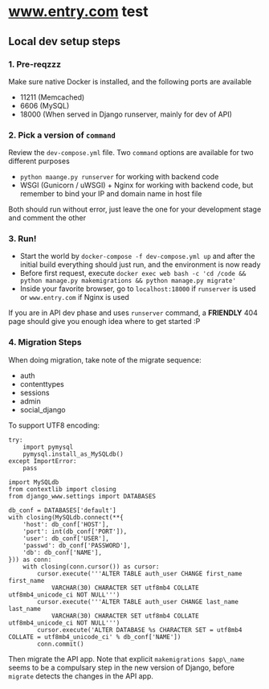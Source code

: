 # www.entry.com test

## Local dev setup steps

### 1. Pre-reqzzz
Make sure native Docker is installed, and the following ports are available
- 11211 (Memcached)
- 6606  (MySQL)
- 18000 (When served in Django runserver, mainly for dev of API)

### 2. Pick a version of `command`
Review the `dev-compose.yml` file. Two `command` options are available for two different purposes
- `python maange.py runserver` for working with backend code
- WSGI (Gunicorn / uWSGI) + Nginx for working with backend code, but remember to bind your IP and domain name in host file

Both should run without error, just leave the one for your development stage and comment the other

### 3. Run!
- Start the world by `docker-compose -f dev-compose.yml up` and after the initial build everything should just run, and the environment is now ready
- Before first request, execute `docker exec web bash -c 'cd /code && python manage.py makemigrations && python manage.py migrate'`
- Inside your favorite browser, go to `localhost:18000` if `runserver` is used or `www.entry.com` if Nginx is used

If you are in API dev phase and uses `runserver` command, a **FRIENDLY** 404 page should give you enough idea where to get started :P

### 4. Migration Steps
When doing migration, take note of the migrate sequence:
- auth
- contenttypes
- sessions
- admin
- social\_django

To support UTF8 encoding:
```
try:
    import pymysql
    pymysql.install_as_MySQLdb()
except ImportError:
    pass

import MySQLdb
from contextlib import closing
from django_www.settings import DATABASES

db_conf = DATABASES['default']
with closing(MySQLdb.connect(**{
    'host': db_conf['HOST'],
    'port': int(db_conf['PORT']),
    'user': db_conf['USER'],
    'passwd': db_conf['PASSWORD'],
    'db': db_conf['NAME'],
})) as conn:
    with closing(conn.cursor()) as cursor:
        cursor.execute('''ALTER TABLE auth_user CHANGE first_name first_name
            VARCHAR(30) CHARACTER SET utf8mb4 COLLATE utf8mb4_unicode_ci NOT NULL''')
        cursor.execute('''ALTER TABLE auth_user CHANGE last_name last_name
            VARCHAR(30) CHARACTER SET utf8mb4 COLLATE utf8mb4_unicode_ci NOT NULL''')
        cursor.execute('ALTER DATABASE %s CHARACTER SET = utf8mb4 COLLATE = utf8mb4_unicode_ci' % db_conf['NAME'])
        conn.commit()
```

Then migrate the API app. Note that explicit `makemigrations $app\_name` seems to be
a compulsary step in the new version of Django, before `migrate` detects the changes in
the API app.
